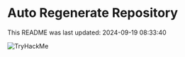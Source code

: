 # Auto Regenerate Repository

This README was last updated: 2024-09-19 08:33:40

 ![TryHackMe](https://tryhackme.com/badge/533634)